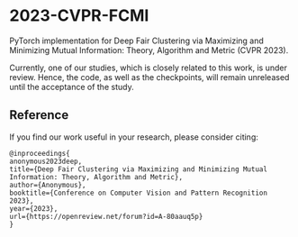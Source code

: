 # 2023-CVPR-FCMI
PyTorch implementation for Deep Fair Clustering via Maximizing and Minimizing Mutual Information: Theory, Algorithm and Metric (CVPR 2023).

Currently, one of our studies, which is closely related to this work, is under review.  Hence, the code, as well as the checkpoints, will remain unreleased until the acceptance of the study.

## Reference
If you find our work useful in your research, please consider citing:

```
@inproceedings{
anonymous2023deep,
title={Deep Fair Clustering via Maximizing and Minimizing Mutual Information: Theory, Algorithm and Metric},
author={Anonymous},
booktitle={Conference on Computer Vision and Pattern Recognition 2023},
year={2023},
url={https://openreview.net/forum?id=A-80aauq5p}
}
```
